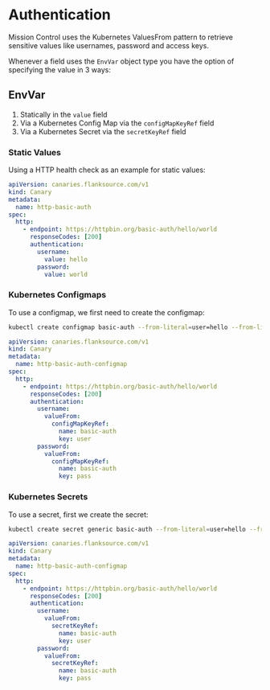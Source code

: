 # Authentication

Mission Control uses the Kubernetes ValuesFrom pattern to retrieve sensitive values like usernames, password and access keys.

Whenever a field uses the `EnvVar` object type you have the option of specifying the value in 3 ways:



## EnvVar

1. Statically in the `value` field
1. Via a Kubernetes Config Map via the `configMapKeyRef` field
1. Via a Kubernetes Secret via the `secretKeyRef` field

### Static Values

Using a HTTP health check as an example for static values:

```yaml title="http-basic-auth-static.yaml"
apiVersion: canaries.flanksource.com/v1
kind: Canary
metadata:
  name: http-basic-auth
spec:
  http:
    - endpoint: https://httpbin.org/basic-auth/hello/world
      responseCodes: [200]
      authentication:
        username:
          value: hello
        password:
          value: world
```

### Kubernetes Configmaps

To use a configmap, we first need to create the configmap:

```bash
kubectl create configmap basic-auth --from-literal=user=hello --from-literal=pass=world -n default
```

```yaml title="http-basic-auth-configmap.yaml"
apiVersion: canaries.flanksource.com/v1
kind: Canary
metadata:
  name: http-basic-auth-configmap
spec:
  http:
    - endpoint: https://httpbin.org/basic-auth/hello/world
      responseCodes: [200]
      authentication:
        username:
          valueFrom:
            configMapKeyRef:
              name: basic-auth
              key: user
        password:
          valueFrom:
            configMapKeyRef:
              name: basic-auth
              key: pass
```

### Kubernetes Secrets

To use a secret, first we create the secret:

```bash
kubectl create secret generic basic-auth --from-literal=user=hello --from-literal=pass=world -n default
```

```yaml title="http-basic-auth-secret.yaml"
apiVersion: canaries.flanksource.com/v1
kind: Canary
metadata:
  name: http-basic-auth-configmap
spec:
  http:
    - endpoint: https://httpbin.org/basic-auth/hello/world
      responseCodes: [200]
      authentication:
        username:
          valueFrom:
            secretKeyRef:
              name: basic-auth
              key: user
        password:
          valueFrom:
            secretKeyRef:
              name: basic-auth
              key: pass
```
